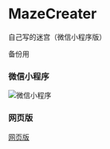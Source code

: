 # MazeCreater
自己写的迷宫（微信小程序版）

备份用


### 微信小程序
![微信小程序](https://xuchunlei.top/img/mazewxxcx.png)

### 网页版
[网页版](https://xuchunlei.top/xuchlgame/mazeAutoCreatV1.3.0%20-%20encodeOutVersion2)
